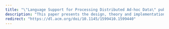 ```yaml
---
title: "\"Language Support for Processing Distributed Ad-hoc Data\" published at ACM conference on Principles and Practice of Declarative Programming"
description: "This paper presents the design, theory and implementation of Gloves, a domain-specific language that allows users to specify the provenance (the derivation history starting from the origins), syntax and semantic properties of collections of distributed data sources."
redirect: "https://dl.acm.org/doi/10.1145/1599410.1599440"
---
```

